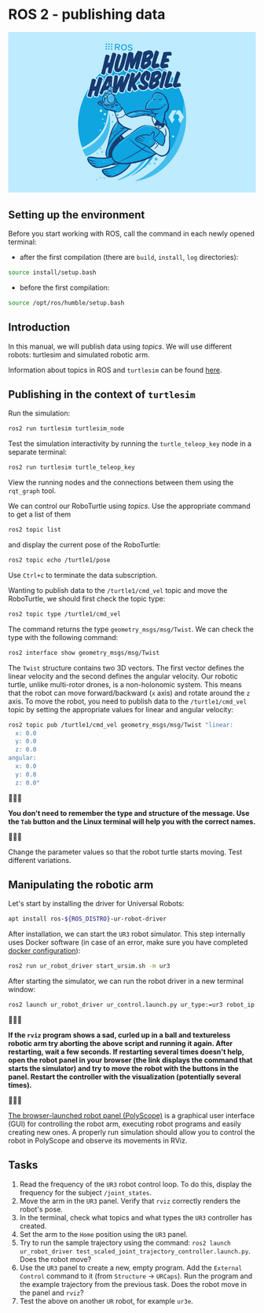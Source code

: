 # ROS 2 - publishing data

![](_resources/lab07/ros-humble-hawksbill-featured.jpg)

## Setting up the environment

Before you start working with ROS, call the command in each newly opened terminal:

- after the first compilation (there are `build`, `install`, `log` directories):

```bash
source install/setup.bash
```

- before the first compilation:

```bash
source /opt/ros/humble/setup.bash
```

## Introduction

In this manual, we will publish data using *topics*. We will use different robots: turtlesim and simulated robotic arm.

Information about topics in ROS and `turtlesim` can be found [here](https://docs.ros.org/en/humble/Tutorials/Beginner-CLI-Tools/Understanding-ROS2-Topics/Understanding-ROS2-Topics.html).

## Publishing in the context of `turtlesim`

Run the simulation:

```bash
ros2 run turtlesim turtlesim_node
```

Test the simulation interactivity by running the `turtle_teleop_key` node in a separate terminal:

```bash
ros2 run turtlesim turtle_teleop_key
```

View the running nodes and the connections between them using the `rqt_graph` tool.

We can control our RoboTurtle using *topics*. Use the appropriate command to get a list of them

```bash
ros2 topic list
```

and display the current pose of the RoboTurtle:

```bash
ros2 topic echo /turtle1/pose
```

Use `Ctrl+c` to terminate the data subscription.

Wanting to publish data to the `/turtle1/cmd_vel` topic and move the RoboTurtle, we should first check the topic type:

```bash
ros2 topic type /turtle1/cmd_vel
```

The command returns the type `geometry_msgs/msg/Twist`. We can check the type with the following command:

```bash
ros2 interface show geometry_msgs/msg/Twist
```

The `Twist` structure contains two 3D vectors. The first vector defines the linear velocity and the second defines the angular velocity. Our robotic turtle, unlike multi-rotor drones, is a non-holonomic system. This means that the robot can move forward/backward (`x` axis) and rotate around the `z` axis. To move the robot, you need to publish data to the `/turtle1/cmd_vel` topic by setting the appropriate values for linear and angular velocity:

```bash
ros2 topic pub /turtle1/cmd_vel geometry_msgs/msg/Twist "linear:
  x: 0.0
  y: 0.0
  z: 0.0
angular:
  x: 0.0
  y: 0.0
  z: 0.0"
```

🐢🐢🐢

**You don't need to remember the type and structure of the message. Use the `Tab` button and the Linux terminal will help you with the correct names.**

🐢🐢🐢

Change the parameter values so that the robot turtle starts moving. Test different variations.

## Manipulating the robotic arm

Let's start by installing the driver for Universal Robots:

```bash
apt install ros-${ROS_DISTRO}-ur-robot-driver
```

After installation, we can start the `UR3` robot simulator. This step internally uses Docker software (in case of an error, make sure you have completed [docker configuration](https://docs.docker.com/engine/install/linux-postinstall/)):

```bash
ros2 run ur_robot_driver start_ursim.sh -m ur3
```

After starting the simulator, we can run the robot driver in a new terminal window:

```bash
ros2 launch ur_robot_driver ur_control.launch.py ur_type:=ur3 robot_ip:=192.168.56.101 launch_rviz:=true
```

🐢🐢🐢

**If the `rviz` program shows a sad, curled up in a ball and textureless robotic arm try aborting the above script and running it again. After restarting, wait a few seconds. If restarting several times doesn't help, open the robot panel in your browser (the link displays the command that starts the simulator) and try to move the robot with the buttons in the panel. Restart the controller with the visualization (potentially several times).**

🐢🐢🐢

[The browser-launched robot panel (PolyScope)](http://192.168.56.101:6080/vnc.html) is a graphical user interface (GUI) for controlling the robot arm, executing robot programs and easily creating new ones. A properly run simulation should allow you to control the robot in PolyScope and observe its movements in RViz.

## Tasks

1. Read the frequency of the `UR3` robot control loop. To do this, display the frequency for the subject `/joint_states`.
2. Move the arm in the `UR3` panel. Verify that `rviz` correctly renders the robot's pose.
3. In the terminal, check what topics and what types the `UR3` controller has created.
4. Set the arm to the `Home` position using the `UR3` panel.
5. Try to run the sample trajectory using the command: `ros2 launch ur_robot_driver test_scaled_joint_trajectory_controller.launch.py`. Does the robot move?
6. Use the `UR3` panel to create a new, empty program. Add the `External Control` command to it (from `Structure` -> `URCaps`). Run the program and the example trajectory from the previous task. Does the robot move in the panel and `rviz`?
7. Test the above on another `UR` robot, for example `ur3e`.
